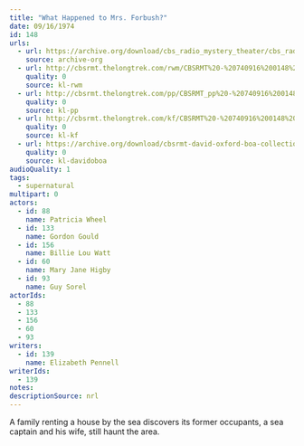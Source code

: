 ```yaml
---
title: "What Happened to Mrs. Forbush?"
date: 09/16/1974
id: 148
urls: 
  - url: https://archive.org/download/cbs_radio_mystery_theater/cbs_radio_mystery_theater-0101-0150.zip/cbs_radio_mystery_theater-0101-0150%2Fcbsrmt_0148_what_happened_to_mrs_forbush.mp3
    source: archive-org
  - url: http://cbsrmt.thelongtrek.com/rwm/CBSRMT%20-%20740916%200148%20What%20Happened%20to%20Mrs%20Forbush_rwm.mp3
    quality: 0
    source: kl-rwm
  - url: http://cbsrmt.thelongtrek.com/pp/CBSRMT_pp%20-%20740916%200148%20What%20Happened%20to%20Mrs%20Forbush.mp3
    quality: 0
    source: kl-pp
  - url: http://cbsrmt.thelongtrek.com/kf/CBSRMT%20-%20740916%200148%20What%20Happened%20To%20Mrs%20Forbush_kf.mp3
    quality: 0
    source: kl-kf
  - url: https://archive.org/download/cbsrmt-david-oxford-boa-collection/CBSRMT-740916-0148-What-Happened-to-Mrs-Forbush-(64-44)_kf-{BoA}.mp3
    quality: 0
    source: kl-davidoboa
audioQuality: 1
tags: 
  - supernatural
multipart: 0
actors:  
  - id: 88
    name: Patricia Wheel  
  - id: 133
    name: Gordon Gould  
  - id: 156
    name: Billie Lou Watt  
  - id: 60
    name: Mary Jane Higby  
  - id: 93
    name: Guy Sorel
actorIds:  
  - 88  
  - 133  
  - 156  
  - 60  
  - 93
writers:  
  - id: 139
    name: Elizabeth Pennell
writerIds:  
  - 139
notes: 
descriptionSource: nrl
---
```

A family renting a house by the sea discovers its former occupants, a sea captain and his wife, still haunt the area.